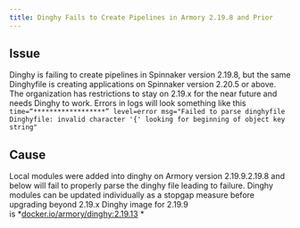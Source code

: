 ```yaml
---
title: Dinghy Fails to Create Pipelines in Armory 2.19.8 and Prior
---
```


## Issue
Dinghy is failing to create pipelines in Spinnaker version 2.19.8, but the same Dinghyfile is creating applications on Spinnaker version 2.20.5 or above. The organization has restrictions to stay on 2.19.x for the near future and needs Dinghy to work.
Errors in logs will look something like this
```time=“******************” level=error msg="Failed to parse dinghyfile Dinghyfile: invalid character '{' looking for beginning of object key string"```

## Cause
Local modules were added into dinghy on Armory version 2.19.9.2.19.8 and below will fail to properly parse the dinghy file leading to failure. Dinghy modules can be updated individually as a stopgap measure before upgrading beyond 2.19.x
Dinghy image for 2.19.9 is *[docker.io/armory/dinghy:2.19.13](http://docker.io/armory/dinghy:2.19.13) *

